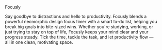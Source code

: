 Focusly 

Say goodbye to distractions and hello to productivity. Focusly blends a powerful neomorphic design focus timer with a smart to-do list, helping you break big goals into bite-sized wins. 
Whether you're studying, working, or just trying to stay on top of life, Focusly keeps your mind clear and your progress steady. 
Tick the time, tackle the task, and let productivity flow — all in one clean, motivating space.
